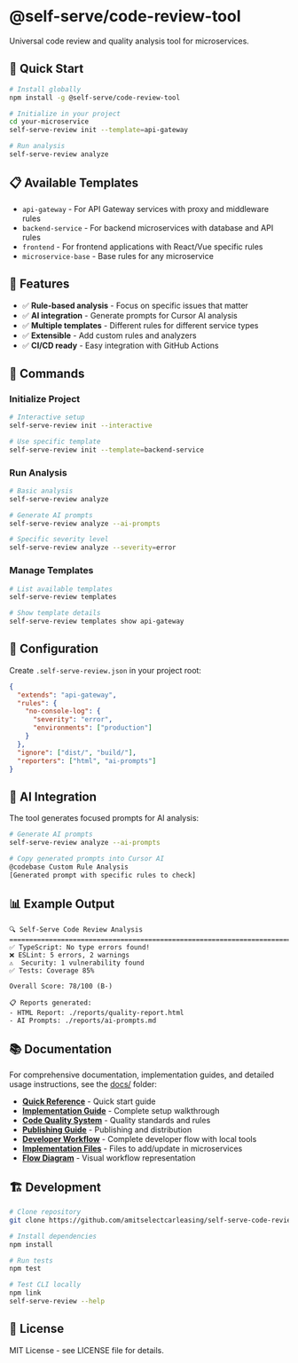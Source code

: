 # @self-serve/code-review-tool

Universal code review and quality analysis tool for microservices.

## 🚀 Quick Start

```bash
# Install globally
npm install -g @self-serve/code-review-tool

# Initialize in your project
cd your-microservice
self-serve-review init --template=api-gateway

# Run analysis
self-serve-review analyze
```

## 📋 Available Templates

- `api-gateway` - For API Gateway services with proxy and middleware rules
- `backend-service` - For backend microservices with database and API rules
- `frontend` - For frontend applications with React/Vue specific rules
- `microservice-base` - Base rules for any microservice

## 🎯 Features

- ✅ **Rule-based analysis** - Focus on specific issues that matter
- ✅ **AI integration** - Generate prompts for Cursor AI analysis
- ✅ **Multiple templates** - Different rules for different service types
- ✅ **Extensible** - Add custom rules and analyzers
- ✅ **CI/CD ready** - Easy integration with GitHub Actions

## 📖 Commands

### Initialize Project
```bash
# Interactive setup
self-serve-review init --interactive

# Use specific template
self-serve-review init --template=backend-service
```

### Run Analysis
```bash
# Basic analysis
self-serve-review analyze

# Generate AI prompts
self-serve-review analyze --ai-prompts

# Specific severity level
self-serve-review analyze --severity=error
```

### Manage Templates
```bash
# List available templates
self-serve-review templates

# Show template details
self-serve-review templates show api-gateway
```

## 🔧 Configuration

Create `.self-serve-review.json` in your project root:

```json
{
  "extends": "api-gateway",
  "rules": {
    "no-console-log": {
      "severity": "error",
      "environments": ["production"]
    }
  },
  "ignore": ["dist/", "build/"],
  "reporters": ["html", "ai-prompts"]
}
```

## 🤖 AI Integration

The tool generates focused prompts for AI analysis:

```bash
# Generate AI prompts
self-serve-review analyze --ai-prompts

# Copy generated prompts into Cursor AI
@codebase Custom Rule Analysis
[Generated prompt with specific rules to check]
```

## 📊 Example Output

```
🔍 Self-Serve Code Review Analysis
================================================================================
✅ TypeScript: No type errors found!
❌ ESLint: 5 errors, 2 warnings
⚠️  Security: 1 vulnerability found
✅ Tests: Coverage 85%

Overall Score: 78/100 (B-)

📋 Reports generated:
- HTML Report: ./reports/quality-report.html
- AI Prompts: ./reports/ai-prompts.md
```

## 📚 Documentation

For comprehensive documentation, implementation guides, and detailed usage instructions, see the [docs/](docs/) folder:

- **[Quick Reference](docs/QUICK_REFERENCE.md)** - Quick start guide
- **[Implementation Guide](docs/IMPLEMENTATION_GUIDE.md)** - Complete setup walkthrough
- **[Code Quality System](docs/CODE_QUALITY_SYSTEM.md)** - Quality standards and rules
- **[Publishing Guide](docs/PUBLISHING_GUIDE.md)** - Publishing and distribution
- **[Developer Workflow](DEVELOPER_WORKFLOW.md)** - Complete developer flow with local tools
- **[Implementation Files](IMPLEMENTATION_FILES.md)** - Files to add/update in microservices
- **[Flow Diagram](DEVELOPER_FLOW_DIAGRAM.md)** - Visual workflow representation

## 🏗️ Development

```bash
# Clone repository
git clone https://github.com/amitselectcarleasing/self-serve-code-review-tool.git

# Install dependencies
npm install

# Run tests
npm test

# Test CLI locally
npm link
self-serve-review --help
```

## 📄 License

MIT License - see LICENSE file for details.
